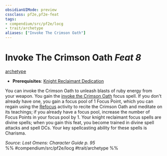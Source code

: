 ```yaml
---
obsidianUIMode: preview
cssclass: pf2e,pf2e-feat
tags:
- compendium/src/pf2e/locg
- trait/archetype
aliases: ["Invoke The Crimson Oath"]
---
```

# Invoke The Crimson Oath  *Feat 8*  
[archetype](/rules/traits/archetype.md)  

- **Prerequisites**: [Knight Reclaimant Dedication](/compendium/feats/knight-reclaimant-dedication-locg.md)

You can invoke the Crimson Oath to unleash blasts of ruby energy from your weapon. You gain the [invoke the Crimson Oath](/compendium/spells/invoke-the-crimson-oath-locg.md) focus spell. If you don't already have one, you gain a focus pool of 1 Focus Point, which you can regain using the [Refocus](/rules/actions/refocus.md) activity to recite the Crimson Oath and meditate on its teachings; if you already have a focus pool, increase the number of Focus Points in your focus pool by 1. Your knight reclaimant focus spells are divine spells; when you gain this feat, you become trained in divine spell attacks and spell DCs. Your key spellcasting ability for these spells is Charisma.

*Source: Lost Omens: Character Guide p. 95*  
%% #compendium/src/pf2e/locg #trait/archetype %%